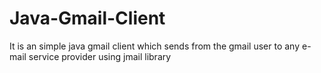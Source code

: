 # Java-Gmail-Client
It is an simple java gmail client which sends from the gmail user to any e-mail service provider using jmail library
